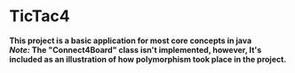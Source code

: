 # TicTac4
**This project is a basic application for most core concepts in java**  
***Note:* The "Connect4Board" class isn't implemented, however, It's included as an illustration of how polymorphism took place in the project.**
